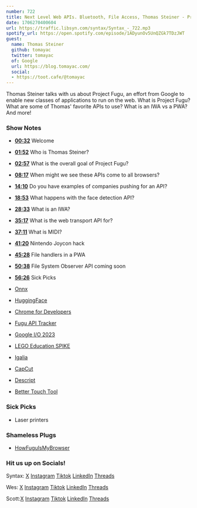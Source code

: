 ```yaml
---
number: 722
title: Next Level Web APIs. Bluetooth, File Access, Thomas Steiner - Project Fugu
date: 1706270400604
url: https://traffic.libsyn.com/syntax/Syntax_-_722.mp3
spotify_url: https://open.spotify.com/episode/1ADyunOv5UnQZGk7TDzJWT
guest:
  name: Thomas Steiner
  github: tomayac
  twitter: tomayac
  of: Google
  url: https://blog.tomayac.com/
  social:
  - https://toot.cafe/@tomayac
---
```


Thomas Steiner talks with us about Project Fugu, an effort from Google to enable new classes of applications to run on the web. What is Project Fugu? What are some of Thomas' favorite APIs to use? What is an IWA vs a PWA? And more!

### Show Notes

* **[00:32](#t=00:32)** Welcome
* **[01:52](#t=01:52)** Who is Thomas Steiner?
* **[02:57](#t=02:57)** What is the overall goal of Project Fugu?
* **[08:17](#t=08:17)** When might we see these APIs come to all browsers?
* **[14:10](#t=14:10)** Do you have examples of companies pushing for an API?
* **[18:53](#t=18:53)** What happens with the face detection API?
* **[28:33](#t=28:33)** What is an IWA?
* **[35:17](#t=35:17)** What is the web transport API for?
* **[37:11](#t=37:11)** What is MIDI?
* **[41:20](#t=41:20)** Nintendo Joycon hack
* **[45:28](#t=45:28)** File handlers in a PWA
* **[50:38](#t=50:38)** File System Observer API coming soon
* **[56:26](#t=56:26)** Sick Picks

* [Onnx](https://onnx.ai/)
* [HuggingFace](https://huggingface.co/docs/transformers.js/index)
* [Chrome for Developers](https://developer.chrome.com/docs/capabilities/status)
* [Fugu API Tracker](https://fugu-tracker.web.app/)
* [Google I/O 2023](https://io.google/2023/)
* [LEGO Education SPIKE](https://spike.legoeducation.com/)
* [Igalia](https://www.igalia.com/)
* [CapCut](https://www.capcut.com/)
* [Descript](https://www.descript.com/)
* [Better Touch Tool](https://folivora.ai/)

### Sick Picks

* Laser printers

### Shameless Plugs

- [HowFuguIsMyBrowser](https://howfuguismybrowser.dev/)

### Hit us up on Socials!

Syntax: [X](https://twitter.com/syntaxfm) [Instagram](https://www.instagram.com/syntax_fm/) [Tiktok](https://www.tiktok.com/@syntaxfm) [LinkedIn](https://www.linkedin.com/company/96077407/admin/feed/posts/) [Threads](https://www.threads.net/@syntax_fm)

Wes: [X](https://twitter.com/wesbos) [Instagram](https://www.instagram.com/wesbos/) [Tiktok](https://www.tiktok.com/@wesbos) [LinkedIn](https://www.linkedin.com/in/wesbos/) [Threads](https://www.threads.net/@wesbos)

Scott:[X](https://twitter.com/stolinski) [Instagram](https://www.instagram.com/stolinski/) [Tiktok](https://www.tiktok.com/@stolinski) [LinkedIn](https://www.linkedin.com/in/stolinski/) [Threads](https://www.threads.net/@stolinski)